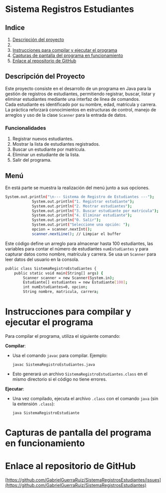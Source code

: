 # Sistema Registros Estudiantes
## Indice
1. [Descripción del proyecto](#descripcion_del_proyecto)
2. 
3. [Instrucciones para compilar y ejecutar el programa](#instrucciones_para_compilar_y_ejecutar_el_programa)
4. [Capturas de pantalla del programa en funcionamiento](#captura_de_pantalla_del_programa_en_funcionamiento)
5. [Enlace al repositorio de GitHub](#enlace_al_repositorio_de_github)



## **Descripción del Proyecto**
Este proyecto consiste en el desarrollo de un programa en Java para la gestión de registros de estudiantes, permitiendo registrar, buscar, listar y eliminar estudiantes mediante una interfaz de línea de comandos.<br> Cada estudiante es identificado por su nombre, edad, matrícula y carrera.<br>
La práctica reforzará conocimientos en estructuras de control, manejo de arreglos y uso de la clase `Scanner` para la entrada de datos.

### **Funcionalidades**
1. Registrar nuevos estudiantes.
2. Mostrar la lista de estudiantes registrados.
3. Buscar un estudiante por matrícula.
4. Eliminar un estudiante de la lista.
5. Salir del programa.

## Menú
En está parte se muestra la realización del menú junto a sus opciones.

```sh
System.out.println("\n--- Sistema de Registro de Estudiantes ---");
            System.out.println("1. Registrar estudiante");
            System.out.println("2. Mostrar estudiantes");
            System.out.println("3. Buscar estudiante por matrícula");
            System.out.println("4. Eliminar estudiante");
            System.out.println("0. Salir");
            System.out.print("Seleccione una opción: ");
            opcion = scanner.nextInt();
            scanner.nextLine(); // Limpiar el buffer
```

Este código define un arreglo para almacenar hasta 100 estudiantes, las variables para contar el número de estudiantes `numEstudiantes` y para capturar datos como nombre, matrícula y carrera. Se usa un `Scanner` para leer datos del usuario en la consola.

```sh
public class SistemaRegistroEstudiantes {
    public static void main(String[] args) {
        Scanner scanner = new Scanner(System.in);
        Estudiante[] estudiantes = new Estudiante[100];
        int numEstudiantes=0, opcion;
        String nombre, matricula, carrera;
```

# Instrucciones para compilar y ejecutar el programa
Para compilar el programa, utiliza el siguiente comando:

 **Compilar**:
   - Usa el comando `javac` para compilar. Ejemplo:<br>
     ```
     javac SistemaRegistroEstudiantes.java
     ```
   - Esto generará un archivo `SistemaRegistroEstudiantes.class` en el mismo directorio si el código no tiene errores.

 **Ejecutar**:
   - Una vez compilado, ejecuta el archivo `.class` con el comando `java` (sin la extensión `.class`):<br>
     ```
     java SistemaRegistroEstudiante
     ```


# Capturas de pantalla del programa en funcionamiento


# Enlace al repositorio de GitHub 

[https://github.com/GabrielGuerraRuiz/SistemaRegistrosEstudiantes/issues](https://github.com/GabrielGuerraRuiz/SistemaRegistrosEstudiantes)
